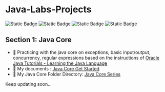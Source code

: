 # Java-Labs-Projects 
![Static Badge](https://img.shields.io/badge/Java-blue?logo=openjdk&labelColor=white) ![Static Badge](https://img.shields.io/badge/Spring-green?logo=spring&logoColor=white) ![Static Badge](https://img.shields.io/badge/Spring_Boot-green?logo=springboot&logoColor=white) ![Static Badge](https://img.shields.io/badge/Spring_Security-green?logo=springsecurity&logoColor=white)

## Section 1: Java Core
- 🧠 Practicing with the java core on exceptions, basic input/output, concurrency, regular expressions based on the instructions of [Oracle Java Tutorials - Learning the Java Language](https://docs.oracle.com/javase/tutorial/java/index.html)
- 📑 My documents : [Java Core Get Started](https://isha-docs-java-lab.vercel.app/spaces/section-1-java-core/part-1-get-started/1-java-get-started/)
- 📁 My Java Core Folder Directory: [Java Core Series](https://github.com/HanhNg23/Java-Lab-Projects/tree/098af1f4a70baee9d0d71c594fc3f40b66313d89/Java-Core)

Keep updating soon...
